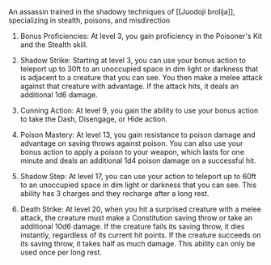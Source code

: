An assassin trained in the shadowy techniques of [[Juodoji brolija]], specializing in stealth, poisons, and misdirection

1.  Bonus Proficiencies: At level 3, you gain proficiency in the Poisoner's Kit and the Stealth skill.
    
2.  Shadow Strike: Starting at level 3, you can use your bonus action to teleport up to 30ft to an unoccupied space in dim light or darkness that is adjacent to a creature that you can see. You then make a melee attack against that creature with advantage. If the attack hits, it deals an additional 1d6 damage.
    
3.  Cunning Action: At level 9, you gain the ability to use your bonus action to take the Dash, Disengage, or Hide action.
    
4.  Poison Mastery: At level 13, you gain resistance to poison damage and advantage on saving throws against poison. You can also use your bonus action to apply a poison to your weapon, which lasts for one minute and deals an additional 1d4 poison damage on a successful hit.
    
5.  Shadow Step: At level 17, you can use your action to teleport up to 60ft to an unoccupied space in dim light or darkness that you can see. This ability has 3 charges and they recharge after a long rest.
    
6.  Death Strike: At level 20, when you hit a surprised creature with a melee attack, the creature must make a Constitution saving throw or take an additional 10d6 damage. If the creature fails its saving throw, it dies instantly, regardless of its current hit points. If the creature succeeds on its saving throw, it takes half as much damage. This ability can only be used once per long rest.